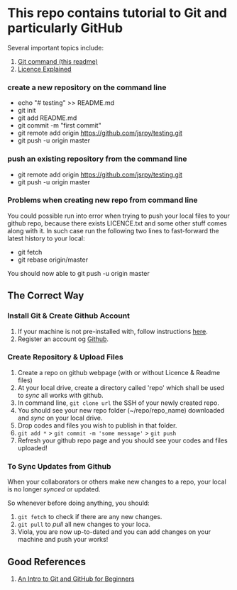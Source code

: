 # This repo contains tutorial to Git and particularly GitHub

Several important topics include:
1. [Git command (this readme)](readme.md)
2. [Licence Explained](licence_explanied.md)

### create a new repository on the command line
* echo "# testing" >> README.md
* git init
* git add README.md
* git commit -m "first commit"
* git remote add origin https://github.com/jsrpy/testing.git
* git push -u origin master

### push an existing repository from the command line
* git remote add origin https://github.com/jsrpy/testing.git
* git push -u origin master

### Problems when creating new repo from command line
You could possible run into error when trying to push your local files to your github repo, because there exists LICENCE.txt and some other stuff comes along with it.
In such case run the following two lines to fast-forward the latest history to your local:

* git fetch
* git rebase origin/master

You should now able to git push -u origin master

## The Correct Way

### Install Git & Create Github Account

1. If your machine is not pre-installed with, follow instructions [here](https://git-scm.com/book/en/v2/Getting-Started-Installing-Git). 
2. Register an account og [Github](https://github.com/).

### Create Repository & Upload Files
1. Create a repo on github webpage (with or without Licence & Readme files)
2. At your local drive, create a directory called 'repo' which shall be used to *sync* all works with github.
3. In command line, `git clone url` the SSH of your newly created repo.
4. You should see your new repo folder (~/repo/repo_name) downloaded and *sync* on your local drive.
5. Drop codes and files you wish to publish in that folder.
6. `git add *` > `git commit -m 'some message'` > `git push`
7. Refresh your github repo page and you should see your codes and files uploaded!

### To Sync Updates from Github

When your collaborators or others make new changes to a repo, your local is no longer *synced* or updated.

So whenever before doing anything, you should:

1. `git fetch` to check if there are any new changes.
2. `git pull` to *pull* all new changes to your loca.
3. Viola, you are now up-to-dated and you can add changes on your machine and push your works!

## Good References
1. [An Intro to Git and GitHub for Beginners](https://product.hubspot.com/blog/git-and-github-tutorial-for-beginners)
